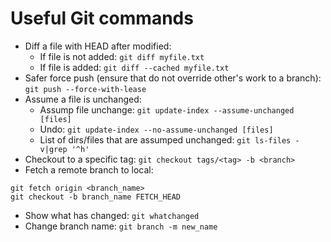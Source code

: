 # Useful Git commands

* Diff a file with HEAD after modified:
  * If file is not added: `git diff myfile.txt`
  * If file is added: `git diff --cached myfile.txt`
* Safer force push (ensure that do not override other's work to a branch): `git push --force-with-lease`
* Assume a file is unchanged:
  * Assump file unchange: `git update-index --assume-unchanged [files]`
  * Undo: `git update-index --no-assume-unchanged [files]`
  * List of dirs/files that are assumped unchanged: `git ls-files -v|grep '^h'`
* Checkout to a specific tag: `git checkout tags/<tag> -b <branch>`
* Fetch a remote branch to local:
```
git fetch origin <branch_name>
git checkout -b branch_name FETCH_HEAD
```
* Show what has changed: `git whatchanged`
* Change branch name: `git branch -m new_name`
